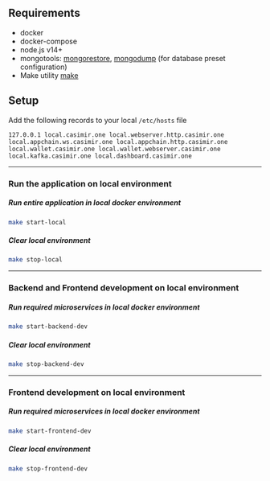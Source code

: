 ## Requirements

- docker
- docker-compose
- node.js v14+
- mongotools: [mongorestore](https://www.mongodb.com/docs/database-tools/mongorestore/), [mongodump](https://www.mongodb.com/docs/database-tools/mongodump/) (for database preset configuration)
- Make utility [make](https://www.gnu.org/software/make/)

## Setup

Add the following records to your local `/etc/hosts` file

```
127.0.0.1 local.casimir.one local.webserver.http.casimir.one local.appchain.ws.casimir.one local.appchain.http.casimir.one local.wallet.casimir.one local.wallet.webserver.casimir.one local.kafka.casimir.one local.dashboard.casimir.one
```

---

### Run the application on local environment

##### Run entire application in local docker environment

```sh
make start-local
```

##### Clear local environment

```sh
make stop-local
```

---

### Backend and Frontend development on local environment

##### Run required microservices in local docker environment

```sh
make start-backend-dev
```

##### Clear local environment

```sh
make stop-backend-dev
```

---

### Frontend development on local environment

##### Run required microservices in local docker environment

```sh
make start-frontend-dev
```

##### Clear local environment

```sh
make stop-frontend-dev
```

